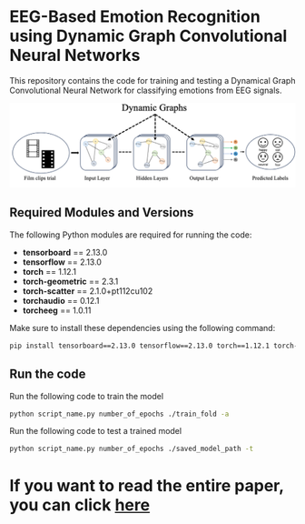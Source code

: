 # EEG-Based Emotion Recognition using Dynamic Graph Convolutional Neural Networks

This repository contains the code for training and testing a Dynamical Graph Convolutional Neural Network for classifying emotions from EEG signals.

![Alt text](./dgnn-new.png "Optional title")

## Required Modules and Versions

The following Python modules are required for running the code:

- **tensorboard** == 2.13.0
- **tensorflow** == 2.13.0
- **torch** == 1.12.1
- **torch-geometric** == 2.3.1
- **torch-scatter** == 2.1.0+pt112cu102
- **torchaudio** == 0.12.1
- **torcheeg** == 1.0.11

Make sure to install these dependencies using the following command:

```bash
pip install tensorboard==2.13.0 tensorflow==2.13.0 torch==1.12.1 torch-geometric==2.3.1 torch-scatter==2.1.0+pt112cu102 torchaudio==0.12.1 torcheeg==1.0.11
```

## Run the code

Run the following code to train the model 
```bash
python script_name.py number_of_epochs ./train_fold -a
```

Run the following code to test a trained model
```bash
python script_name.py number_of_epochs ./saved_model_path -t
```
# If you want to read the entire paper, you can click [here](https://ieeexplore.ieee.org/abstract/document/10650427?casa_token=kAbRV7Vhd9YAAAAA:8EFN5mnwg0tfp-642l0ZyeSsvDJXnt-_zHY_TMmxq6GvhraV_BDqVbnf3XF49K5kUGFE81sCVA)


